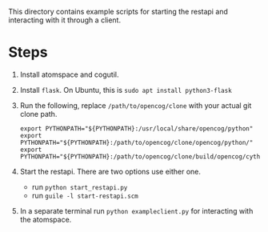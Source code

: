 This directory contains example scripts for starting the restapi and
interacting with it through a client.

# Steps
1. Install atomspace and cogutil.
2. Install `flask`. On Ubuntu, this is `sudo apt install python3-flask`

3. Run the following, replace `/path/to/opencog/clone` with your actual git
   clone path.

   ```
   export PYTHONPATH="${PYTHONPATH}:/usr/local/share/opencog/python"
   export PYTHONPATH="${PYTHONPATH}:/path/to/opencog/clone/opencog/python/"
   export PYTHONPATH="${PYTHONPATH}:/path/to/opencog/clone/build/opencog/cython"
   ```

4. Start the restapi. There are two options use either one.
   * run `python start_restapi.py`
   * run `guile -l start-restapi.scm`
5. In a separate terminal run `python exampleclient.py` for interacting with
   the atomspace.
